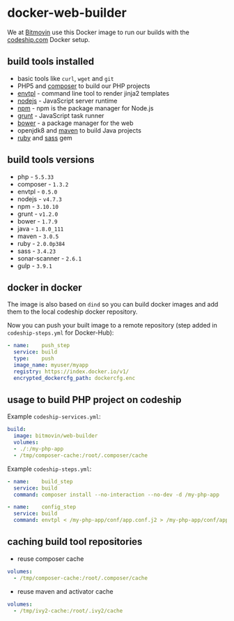 # docker-web-builder
We at [Bitmovin](https://bitmovin.com) use this Docker image to run our builds with the [codeship.com](https://codeship.com) Docker setup.

## build tools installed

* basic tools like `curl`,  `wget` and `git`
* PHP5 and [composer](https://getcomposer.org/) to build our PHP projects
* [envtpl](https://github.com/andreasjansson/envtpl) - command line tool to render jinja2 templates
* [nodejs](https://nodejs.org/) -  JavaScript server runtime
* [npm](https://www.npmjs.com/) - npm is the package manager for Node.js
* [grunt](http://gruntjs.com/) - JavaScript task runner
* [bower](http://bower.io/) - a package manager for the web
* openjdk8 and [maven](https://maven.apache.org/) to build Java projects
* [ruby](http://www.ruby-lang.org/) and [sass](http://sass-lang.com/) gem

## build tools versions
* php - `5.5.33`
* composer - `1.3.2`
* envtpl - `0.5.0`
* nodejs - `v4.7.3`
* npm - `3.10.10`
* grunt - `v1.2.0`
* bower - `1.7.9`
* java - `1.8.0_111`
* maven - `3.0.5`
* ruby - `2.0.0p384`
* sass - `3.4.23`
* sonar-scanner - `2.6.1`
* gulp - `3.9.1`

## docker in docker
The image is also based on `dind` so you can build docker images and add them to the local codeship docker repository.

Now you can push your built image to a remote repository (step added in `codeship-steps.yml` for Docker-Hub):
```yaml
- name:    push_step
  service: build
  type:    push
  image_name: myuser/myapp
  registry: https://index.docker.io/v1/
  encrypted_dockercfg_path: dockercfg.enc
```

## usage to build PHP project on codeship
Example `codeship-services.yml`:
```yaml
build:
  image: bitmovin/web-builder
  volumes:
  - ./:/my-php-app
  - /tmp/composer-cache:/root/.composer/cache
```

Example `codeship-steps.yml`:
```yaml
- name:    build_step
  service: build
  command: composer install --no-interaction --no-dev -d /my-php-app

- name:    config_step
  service: build
  command: envtpl < /my-php-app/conf/app.conf.j2 > /my-php-app/conf/app.conf
```

## caching build tool repositories
* reuse composer cache
```yaml
volumes:
  - /tmp/composer-cache:/root/.composer/cache
```
* reuse maven and activator cache
```yaml
volumes:
  - /tmp/ivy2-cache:/root/.ivy2/cache
```
